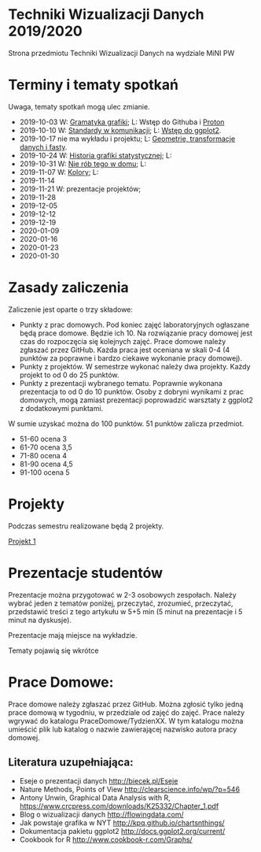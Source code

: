 # Techniki Wizualizacji Danych 2019/2020

Strona przedmiotu Techniki Wizualizacji Danych na wydziale MiNI PW

# Terminy i tematy spotkań

Uwaga, tematy spotkań mogą ulec zmianie.

* 2019-10-03 W: [Gramatyka grafiki](http://biecek.pl/Eseje/indexGramatyka.html); L: Wstęp do Githuba i [Proton](https://github.com/mini-pw/2020Z-TechnikiWizualizacjiDanych/tree/master/proton)
* 2019-10-10 W: [Standardy w komunikacji](http://www.ibcs-a.org/); L: [Wstęp do ggplot2](https://github.com/mini-pw/2020Z-TechnikiWizualizacjiDanych/tree/master/Materia%C5%82y/TYDZIEN2).
* 2019-10-17 nie ma wykładu i projektu; L: [Geometrie, transformacje danych i fasty](https://github.com/mini-pw/2020Z-TechnikiWizualizacjiDanych/tree/master/Materia%C5%82y/TYDZIEN3).
* 2019-10-24 W: [Historia grafiki statystycznej](http://biecek.pl/Eseje/indexHistoria.html); L: 
* 2019-10-31 W: [Nie rób tego w domu](http://biecek.pl/Eseje/indexPomylka.html); L:
* 2019-11-07 W: [Kolory](http://biecek.pl/Eseje/indexKolory.html); L:
* 2019-11-14
* 2019-11-21 W: prezentacje projektów;
* 2019-11-28
* 2019-12-05
* 2019-12-12
* 2019-12-19
* 2020-01-09
* 2020-01-16
* 2020-01-23
* 2020-01-30


# Zasady zaliczenia

Zaliczenie jest oparte o trzy składowe:

* Punkty z prac domowych. Pod koniec zajęć laboratoryjnych ogłaszane będą prace domowe. Będzie ich 10. Na rozwiązanie pracy domowej jest czas do rozpoczęcia się kolejnych zajęć. Prace domowe należy zgłaszać przez GitHub. Każda praca jest oceniana w skali 0-4 (4 punktów za poprawne i bardzo ciekawe wykonanie pracy domowej).
* Punkty z projektów. W semestrze wykonać należy dwa projekty. Każdy projekt to od 0 do 25 punktów. 
* Punkty z prezentacji wybranego tematu. Poprawnie wykonana prezentacja to od 0 do 10 punktów. Osoby z dobryni wynikami z prac domowych, mogą zamiast prezentacji poprowadzić warsztaty z ggplot2 z dodatkowymi punktami.

W sumie uzyskać można do 100 punktów. 51 punktów zalicza przedmiot.

* 51-60 ocena 3
* 61-70 ocena 3,5
* 71-80 ocena 4
* 81-90 ocena 4,5
* 91-100 ocena 5

# Projekty

Podczas semestru realizowane będą 2 projekty. 

[Projekt 1](Projekt1/README.md)

# Prezentacje studentów

Prezentacje można przygotować w 2-3 osobowych zespołach. Należy wybrać jeden z tematów poniżej, przeczytać, zrozumieć, przeczytać, przedstawić treści z tego artykułu w 5+5 min (5 minut na prezentacje i 5 minut na dyskusje).

Prezentacje mają miejsce na wykładzie. 

Tematy pojawią się wkrótce

# Prace Domowe:

Prace domowe należy zgłaszać przez GitHub. 
Można zgłosić tylko jedną prace domową w tygodniu, w przedziale od zajęć do zajęć. 
Prace należy wgrywać do katalogu PraceDomowe/TydzienXX. 
W tym katalogu można umieścić plik lub katalog o nazwie zawierającej nazwisko autora pracy domowej.


Literatura uzupełniająca:
-------------------------
* Eseje o prezentacji danych http://biecek.pl/Eseje
* Nature Methods, Points of View http://clearscience.info/wp/?p=546
* Antony Unwin, Graphical Data Analysis with R, https://www.crcpress.com/downloads/K25332/Chapter_1.pdf
* Blog o wizualizacji danych http://flowingdata.com/
* Jak powstaje grafika w NYT http://kpq.github.io/chartsnthings/
* Dokumentacja pakietu ggplot2 http://docs.ggplot2.org/current/
* Cookbook for R http://www.cookbook-r.com/Graphs/

